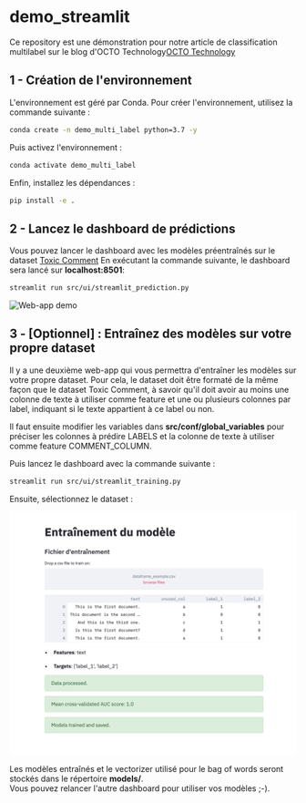 # demo_streamlit
Ce repository est une démonstration pour notre article de classification multilabel sur le blog d'OCTO Technology[OCTO Technology](https://lien_a_remplir)

## 1 - Création de l'environnement
L'environnement est géré par Conda. Pour créer l'environnement, utilisez la commande suivante :
```bash
conda create -n demo_multi_label python=3.7 -y
```

Puis activez l'environnement :
```bash
conda activate demo_multi_label
```

Enfin, installez les dépendances :
```bash
pip install -e .
```

## 2 - Lancez le dashboard de prédictions
Vous pouvez lancer le dashboard avec les modèles préentraînés sur le dataset [Toxic Comment](https://www.kaggle.com/c/jigsaw-toxic-comment-classification-challenge)
En exécutant la commande suivante, le dashboard sera lancé sur __localhost:8501__: 
```bash
streamlit run src/ui/streamlit_prediction.py
```

![Web-app demo](images/demo.gif)


## 3 - [Optionnel] : Entraînez des modèles sur votre propre dataset
Il y a une deuxième web-app qui vous permettra d'entraîner les modèles sur votre propre dataset. Pour cela, le dataset doit être formaté de la même façon que le dataset Toxic Comment, à savoir qu'il doit avoir au moins une colonne de texte à utiliser comme feature et une ou plusieurs colonnes par label, indiquant si le texte appartient à ce label ou non.

Il faut ensuite modifier les variables dans **src/conf/global_variables** pour préciser les colonnes à prédire LABELS et la colonne de texte à utiliser comme feature COMMENT_COLUMN. 

Puis lancez le dashboard avec la commande suivante : 
```bash
streamlit run src/ui/streamlit_training.py
```

Ensuite, sélectionnez le dataset : 

![Web-app demo training](images/streamlit_training.png)

Les modèles entraînés et le vectorizer utilisé pour le bag of words seront stockés dans le répertoire **models/**.  
Vous pouvez relancer l'autre dashboard pour utiliser vos modèles ;-).